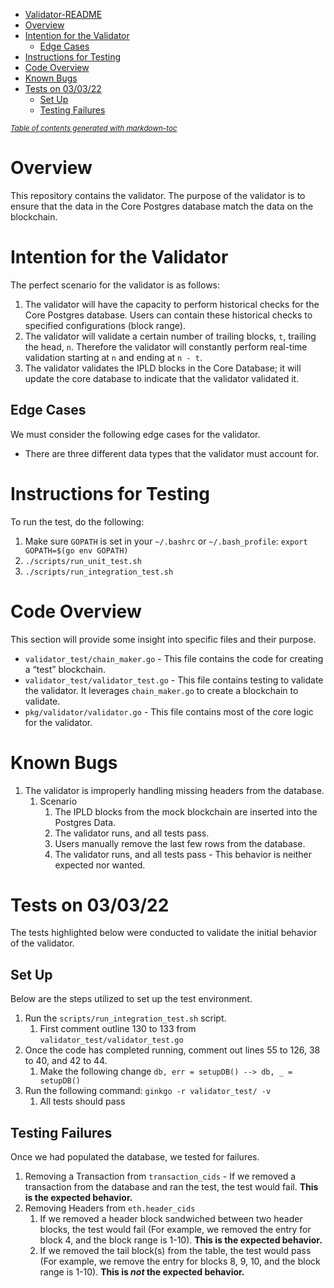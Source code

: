 - [Validator-README](#validator-readme)
- [Overview](#overview)
- [Intention for the Validator](#intention-for-the-validator)
  - [Edge Cases](#edge-cases)
- [Instructions for Testing](#instructions-for-testing)
- [Code Overview](#code-overview)
- [Known Bugs](#known-bugs)
- [Tests on 03/03/22](#tests-on-03-03-22)
  - [Set Up](#set-up)
  - [Testing Failures](#testing-failures)

<small><i><a href='http://ecotrust-canada.github.io/markdown-toc/'>Table of contents generated with markdown-toc</a></i></small>

# Overview

This repository contains the validator. The purpose of the validator is to ensure that the data in the Core Postgres database match the data on the blockchain.

# Intention for the Validator

The perfect scenario for the validator is as follows:

1. The validator will have the capacity to perform historical checks for the Core Postgres database. Users can contain these historical checks to specified configurations (block range).
2. The validator will validate a certain number of trailing blocks, `t`, trailing the head, `n`. Therefore the validator will constantly perform real-time validation starting at `n` and ending at `n - t`.
3. The validator validates the IPLD blocks in the Core Database; it will update the core database to indicate that the validator validated it.

## Edge Cases

We must consider the following edge cases for the validator.

- There are three different data types that the validator must account for.

# Instructions for Testing

To run the test, do the following:

1. Make sure `GOPATH` is set in your `~/.bashrc` or `~/.bash_profile`: `export GOPATH=$(go env GOPATH)`
2. `./scripts/run_unit_test.sh`
3. `./scripts/run_integration_test.sh`

# Code Overview

This section will provide some insight into specific files and their purpose.

- `validator_test/chain_maker.go` - This file contains the code for creating a “test” blockchain.
- `validator_test/validator_test.go` - This file contains testing to validate the validator. It leverages `chain_maker.go` to create a blockchain to validate.
- `pkg/validator/validator.go` - This file contains most of the core logic for the validator.

# Known Bugs

1. The validator is improperly handling missing headers from the database.
   1. Scenario
      1. The IPLD blocks from the mock blockchain are inserted into the Postgres Data.
      2. The validator runs, and all tests pass.
      3. Users manually remove the last few rows from the database.
      4. The validator runs, and all tests pass - This behavior is neither expected nor wanted.

# Tests on 03/03/22

The tests highlighted below were conducted to validate the initial behavior of the validator.

## Set Up

Below are the steps utilized to set up the test environment.

1. Run the `scripts/run_integration_test.sh` script.
   1. First comment outline 130 to 133 from `validator_test/validator_test.go`
2. Once the code has completed running, comment out lines 55 to 126, 38 to 40, and 42 to 44.
   1. Make the following change `db, err = setupDB() --> db, _ = setupDB()`
3. Run the following command: `ginkgo -r validator_test/ -v`
   1. All tests should pass

## Testing Failures

Once we had populated the database, we tested for failures.

1. Removing a Transaction from `transaction_cids` - If we removed a transaction from the database and ran the test, the test would fail. **This is the expected behavior.**
2. Removing Headers from `eth.header_cids`
   1. If we removed a header block sandwiched between two header blocks, the test would fail (For example, we removed the entry for block 4, and the block range is 1-10). **This is the expected behavior.**
   2. If we removed the tail block(s) from the table, the test would pass (For example, we remove the entry for blocks 8, 9, 10, and the block range is 1-10). **This is _not_ the expected behavior.**
